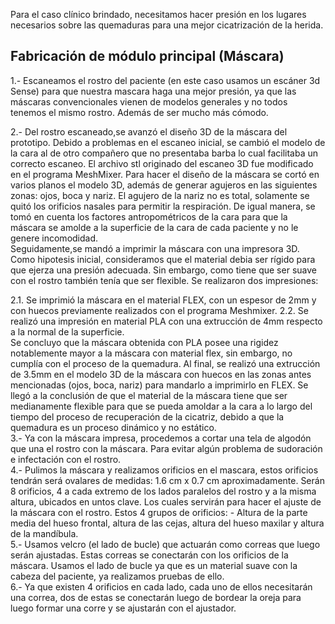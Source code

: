 Para el caso clínico brindado, necesitamos hacer presión en los lugares necesarios sobre las quemaduras para una mejor cicatrización de la herida.
<p>
<h2>Fabricación de módulo principal (Máscara)</h2>

1.- Escaneamos el rostro del paciente (en este caso usamos un escáner 3d Sense) para que nuestra mascara haga una mejor presión, ya que las máscaras convencionales vienen de modelos generales y no todos tenemos el mismo rostro. Además de ser mucho más cómodo.<br>

2.- Del rostro escaneado,se avanzó el diseño 3D de la máscara del prototipo. Debido a problemas en el escaneo inicial, se cambió el modelo de la cara al de otro compañero que no presentaba barba lo cual facilitaba un correcto escaneo. El archivo stl originado del escaneo 3D fue modificado en el programa MeshMixer. Para hacer el diseño de la máscara se cortó en varios planos el modelo 3D, además de generar agujeros en las siguientes zonas: ojos, boca y nariz. El agujero de la nariz no es total, solamente se quitó los orificios nasales para permitir la respiración. De igual manera, se tomó en cuenta los factores antropométricos de la cara para que la máscara se amolde a la superficie de la cara de cada paciente y no le genere incomodidad.<br>
Seguidamente,se mandó a imprimir la máscara con una impresora 3D. Como hipotesis inicial, consideramos que el material debia ser rígido para que ejerza una presión adecuada. Sin embargo, como tiene que ser suave con el rostro también tenía que ser flexible. Se realizaron dos impresiones:<br>

2.1. Se imprimió la máscara en el material FLEX, con un espesor de 2mm y con huecos previamente realizados con el programa Meshmixer. 
2.2. Se realizó una impresión en material PLA con una extrucción de 4mm respecto a la normal de la superficie.<br>
Se concluyo que la máscara obtenida con PLA posee una rigidez notablemente mayor a la máscara con material flex, sin embargo, no cumplía con el proceso de la quemadura. Al final, se realizó una extrucción de 3.5mm en el modelo 3D de la máscara con huecos en las zonas antes mencionadas (ojos, boca, nariz) para mandarlo a imprimirlo en FLEX. Se llegó a la conclusión de que el material de la máscara tiene que ser medianamente flexible para que se pueda amoldar a la cara a lo largo del tiempo del proceso de recuperación de la cicatriz, debido a que la quemadura es un proceso dinámico y no estático.
<br>
3.- Ya con la máscara impresa, procedemos a cortar una tela de algodón que una el rostro con la máscara. Para evitar algún problema de sudoración e infectación con el rostro.<br>
4.- Pulimos la máscara y realizamos orificios en el mascara, estos orificios tendrán será ovalares de medidas: 1.6 cm x 0.7 cm aproximadamente.
Serán 8 orificios, 4 a cada extremo de los lados paralelos del rostro y a la misma altura, ubicados en untos clave. Los cuales servirán para hacer el ajuste de la máscara con el rostro.
Estos 4 grupos de orificios: - Altura de la parte media del hueso frontal, altura de las cejas, altura del hueso maxilar y altura de la mandíbula.<br>
5.- Usamos velcro (el lado de bucle) que actuarán como correas que luego serán ajustadas. Estas correas se conectarán con los orificios de la máscara.
Usamos el lado de bucle ya que es un material suave con la cabeza del paciente, ya realizamos pruebas de ello. <br>
6.- Ya que existen 4 orificios en cada lado, cada uno de ellos necesitarán una correa, dos de estas se conectarán luego de bordear la oreja para luego formar una corre y se ajustarán con el ajustador.

